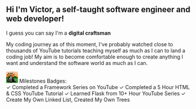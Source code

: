 ## Hi I'm Victor, a self-taught software engineer and web developer! 
I guess you can say I'm a **digital craftsman**

My coding journey as of this moment, I've probably watched close to thousands of YouTube tutorials teaching myself as much as I can to land a coding job! My aim is to become comfortable enough 
to create anything I want and understand the software world as much as I can.



![Milestone badge][logo] Milestones Badges: 
<br>
  ✓ Completed a Framework Series on YouTube
  ✓ Completed a 5 Hour HTML & CSS YouTube Tutorial
  ✓ Learned Flask from 10+ Hour YouTube Series
  ✓ Create My Own Linked List, Created My Own Trees






[logo]: https://github.com/ghorus/ghorus/blob/main/milestone.png "Logo Title Text 2"


<!--
**ghorus/ghorus** is a ✨ _special_ ✨ repository because its `README.md` (this file) appears on your GitHub profile.

Here are some ideas to get you started:

- 🔭 I’m currently working on ...
- 🌱 I’m currently learning ...
- 👯 I’m looking to collaborate on ...

- ⚡ Fun fact: ...
-->
